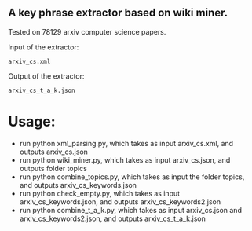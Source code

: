 ## A key phrase extractor based on wiki miner.

Tested on 78129 arxiv computer science papers.

Input of the extractor:

    arxiv_cs.xml

Output of the extractor:

    arxiv_cs_t_a_k.json


# Usage:
- run python xml_parsing.py, which takes as input arxiv_cs.xml, and outputs arxiv_cs.json
- run python wiki_miner.py, which takes as input arxiv_cs.json, and outputs folder topics
- run python combine_topics.py, which takes as input the folder topics, and outputs arxiv_cs_keywords.json
- run python check_empty.py, which takes as input arxiv_cs_keywords.json, and outputs arxiv_cs_keywords2.json
- run python combine_t_a_k.py, which takes as input arxiv_cs.json and arxiv_cs_keywords2.json, and outputs arxiv_cs_t_a_k.json
